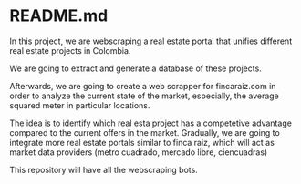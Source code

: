 # README.md

In this project, we are webscraping a real estate portal that unifies different real estate projects in Colombia.

We are going to extract and generate a database of these projects.

Afterwards, we are going to create a web scrapper for fincaraiz.com in order to analyze the current state of the market, especially, the average squared meter in particular locations.

The idea is to identify which real esta project has a competetive advantage compared to the current offers in the market. Gradually, we are going to integrate more real estate portals similar to finca raiz, which will act as market data providers (metro cuadrado, mercado libre, ciencuadras)

This repository will have all the webscraping bots.